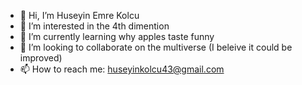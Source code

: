 - 👋 Hi, I’m Huseyin Emre Kolcu
- 👀 I’m interested in the 4th dimention
- 🌱 I’m currently learning why apples taste funny
- 💞️ I’m looking to collaborate on the multiverse (I beleive it could be improved)
- 📫 How to reach me: huseyinkolcu43@gmail.com
